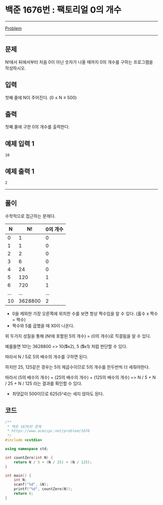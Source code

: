 # 백준 1676번 : 팩토리얼 0의 개수

---

[Problem](https://www.acmicpc.net/problem/1676)


---

## 문제

N!에서 뒤에서부터 처음 0이 아닌 숫자가 나올 때까지 0의 개수를 구하는 프로그램을 작성하시오.

## 입력

첫째 줄에 N이 주어진다. (0 ≤ N ≤ 500)

## 출력

첫째 줄에 구한 0의 개수를 출력한다.

## 예제 입력 1

```
10
```

## 예제 출력 1

```
2
```



---



## 풀이

수학적으로 접근하는 문제다.

| N    | N!      | 0의 개수 |
| ---- | ------- | -------- |
| 0    | 1       | 0        |
| 1    | 1       | 0        |
| 2    | 2       | 0        |
| 3    | 6       | 0        |
| 4    | 24      | 0        |
| 5    | 120     | 1        |
| 6    | 720     | 1        |
| ...  | ...     | ...      |
| 10   | 3628800 | 2        |

- 0을 제외한 가장 오른쪽에 위치한 수를 보면 항상 짝수임을 알 수 있다. (홀수 x 짝수 = 짝수)
- 짝수와 5를 곱했을 때 X0이 나온다.

위 두가지 성질을 통해 (N!에 포함된 5의 개수) = (0의 개수)로 직결됨을 알 수 있다.

예를들면 10!는 3628800 => 10(**5**x2), 5 (**5**x1) 처럼 판단할 수 있다.

따라서 N / 5로 5의 배수의 개수를 구하면 된다.

하지만 25, 125같은 경우는 5의 제곱수이므로 5의 개수를 한두번씩 더 세줘야한다.

따라서 (5의 배수의 개수) + (25의 배수의 개수) + (125의 배수의 개수) => N / 5 + N / 25 + N / 125 라는 결과를 확인할 수 있다.

* 최댓값이 500이므로 625(5^4)는 세지 않아도 된다.



## 코드

```cpp
/**
 * 백준 1676번 문제
 * https://www.acmicpc.net/problem/1676
 */
#include <cstdio>

using namespace std;

int countZero(int N) {
    return N / 5 + (N / 25) + (N / 125);
}

int main() {
    int N;
    scanf("%d", &N);
    printf("%d", countZero(N));
    return 0;
}
```